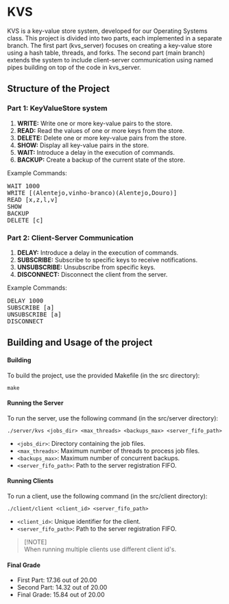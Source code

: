 # KVS

KVS is a key-value store system, developed for our Operating Systems class. This project is divided into two parts, each implemented in a separate branch. The first part (kvs_server) focuses on creating a key-value store using a hash table, threads, and forks. The second part (main branch) extends the system to include client-server communication using named pipes building on top of the code in kvs_server.

## Structure of the Project

### Part 1: KeyValueStore system

1. **WRITE:** Write one or more key-value pairs to the store.
2. **READ:** Read the values of one or more keys from the store.
3. **DELETE:** Delete one or more key-value pairs from the store.
4. **SHOW:** Display all key-value pairs in the store.
5. **WAIT:** Introduce a delay in the execution of commands.
6. **BACKUP:** Create a backup of the current state of the store.

Example Commands:
<pre>
WAIT 1000
WRITE [(Alentejo,vinho-branco)(Alentejo,Douro)]
READ [x,z,l,v]
SHOW
BACKUP
DELETE [c]
</pre>
    
 ### Part 2: Client-Server Communication

1. **DELAY:** Introduce a delay in the execution of commands.
2. **SUBSCRIBE:** Subscribe to specific keys to receive notifications.
3. **UNSUBSCRIBE:** Unsubscribe from specific keys.
4. **DISCONNECT:** Disconnect the client from the server.

Example Commands:
<pre>
DELAY 1000
SUBSCRIBE [a]
UNSUBSCRIBE [a]
DISCONNECT
</pre>

## Building and Usage of the project


#### Building
To build the project, use the provided Makefile (in the src directory):

```shell
make
```

#### Running the Server
To run the server, use the following command (in the src/server directory):

```shell
./server/kvs <jobs_dir> <max_threads> <backups_max> <server_fifo_path>
```

- `<jobs_dir>`: Directory containing the job files.
- `<max_threads>`: Maximum number of threads to process job files.
- `<backups_max>`: Maximum number of concurrent backups.
- `<server_fifo_path>`: Path to the server registration FIFO.

#### Running Clients
To run a client, use the following command (in the src/client directory):

```shell
./client/client <client_id> <server_fifo_path>
```

- `<client_id>`: Unique identifier for the client.
- `<server_fifo_path>`: Path to the server registration FIFO.

> [!NOTE]\
> When running multiple clients use different client id's.

#### Final Grade
- First Part: 17.36 out of 20.00
- Second Part: 14.32 out of 20.00
- Final Grade: 15.84 out of 20.00
